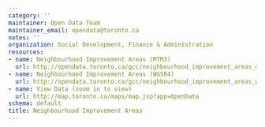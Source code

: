 ```yaml
---
category: ''
maintainer: Open Data Team
maintainer_email: opendata@toronto.ca
notes: ''
organization: Social Development, Finance & Administration
resources:
- name: Neighbourhood Improvement Areas (MTM3)
  url: http://opendata.toronto.ca/gcc/neighbourhood_improvement_areas_mtm3.zip
- name: Neighbourhood Improvement Areas (WGS84)
  url: http://opendata.toronto.ca/gcc/neighbourhood_improvement_areas_wgs84.zip
- name: View Data (zoom in to view)
  url: http://map.toronto.ca/maps/map.jsp?app=OpenData
schema: default
title: Neighbourhood Improvement Areas
---
```

